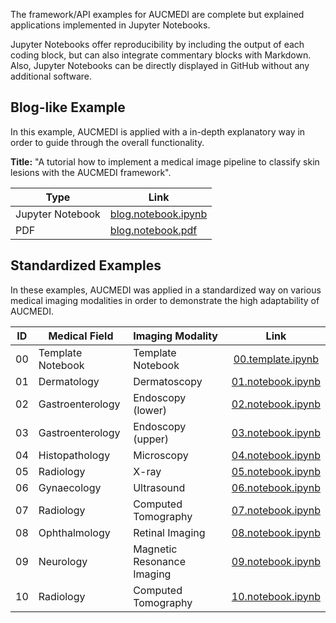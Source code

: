 The framework/API examples for AUCMEDI are complete but explained applications implemented in Jupyter Notebooks.   

Jupyter Notebooks offer reproducibility by including the output of each coding block, but can also integrate commentary blocks with Markdown. Also, Jupyter Notebooks can be directly displayed in GitHub without any additional software.

## Blog-like Example

In this example, AUCMEDI is applied with a in-depth explanatory way in order to guide through the overall functionality.

**Title:** "A tutorial how to implement a medical image pipeline to classify skin lesions with the AUCMEDI framework".

| Type | Link  |
|-----|-----|
| Jupyter Notebook | [blog.notebook.ipynb](https://github.com/frankkramer-lab/aucmedi/blob/master/examples/blog/SkinLesionNotebook.ipynb) |
| PDF | [blog.notebook.pdf](https://github.com/frankkramer-lab/aucmedi/blob/master/examples/blog/Editing_How_to_implement_a_medical_image_classification_pipeline_with_just_a_few_lines_of_code___Medium.pdf) |

## Standardized Examples

In these examples, AUCMEDI was applied in a standardized way on various medical imaging modalities in order to demonstrate the high adaptability of AUCMEDI.

| ID | Medical Field | Imaging Modality | Link  |
|:--:|---------------|:-----------------|:-----:|
| 00 | Template Notebook | Template Notebook | [00.template.ipynb](https://github.com/frankkramer-lab/aucmedi/blob/master/examples/framework/template-pipeline.ipynb) |
| 01 | Dermatology | Dermatoscopy | [01.notebook.ipynb](https://github.com/frankkramer-lab/aucmedi/blob/master/examples/framework/01_dermatoscopy_notebook.ipynb) |
| 02 | Gastroenterology | Endoscopy (lower) | [02.notebook.ipynb](https://github.com/frankkramer-lab/aucmedi/blob/master/examples/framework/02_gi-endoscopy-lower_notebook.ipynb) |
| 03 | Gastroenterology | Endoscopy (upper) | [03.notebook.ipynb](https://github.com/frankkramer-lab/aucmedi/blob/master/examples/framework/03_gi-endoscopy-upper_notebook.ipynb) |
| 04 | Histopathology | Microscopy | [04.notebook.ipynb](https://github.com/frankkramer-lab/aucmedi/blob/master/examples/framework/04_histopathology_notebook.ipynb) |
| 05 | Radiology | X-ray | [05.notebook.ipynb](https://github.com/frankkramer-lab/aucmedi/blob/master/examples/framework/05_xray_notebook.ipynb) |
| 06 | Gynaecology | Ultrasound | [06.notebook.ipynb](https://github.com/frankkramer-lab/aucmedi/blob/master/examples/framework/06_ultrasound_notebook.ipynb) |
| 07 | Radiology | Computed Tomography | [07.notebook.ipynb](https://github.com/frankkramer-lab/aucmedi/blob/master/examples/framework/07_ct-covid_notebook.ipynb) |
| 08 | Ophthalmology | Retinal Imaging | [08.notebook.ipynb](https://github.com/frankkramer-lab/aucmedi/blob/master/examples/framework/08_riadd_notebook.ipynb) |
| 09 | Neurology | Magnetic Resonance Imaging | [09.notebook.ipynb](https://github.com/frankkramer-lab/aucmedi/blob/master/examples/framework/09_mri_notebook.ipynb) |
| 10 | Radiology | Computed Tomography | [10.notebook.ipynb](https://github.com/frankkramer-lab/aucmedi/blob/master/examples/framework/10_ct_notebook.ipynb) |
